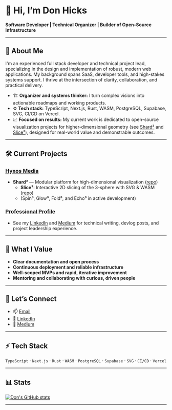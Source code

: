 # 👋 Hi, I’m Don Hicks

**Software Developer | Technical Organizer | Builder of Open-Source Infrastructure**

---

## 🚀 About Me

I'm an experienced full stack developer and technical project lead, specializing in the design and implementation of robust, modern web applications. My background spans SaaS, developer tools, and high-stakes systems support. I thrive at the intersection of clarity, collaboration, and practical delivery.

- 🏗️ **Organizer and systems thinker:** I turn complex visions into actionable roadmaps and working products.
- ⚙️ **Tech stack:** TypeScript, Next.js, Rust, WASM, PostgreSQL, Supabase, SVG, CI/CD on Vercel.
- 📈 **Focused on results:** My current work is dedicated to open-source visualization projects for higher-dimensional geometry (see [Shard³](https://github.com/hyxos/shard3) and [Slice³](https://github.com/hyxos/slice3)), designed for real-world value and demonstrable outcomes.

---

## 🛠️ Current Projects

### [Hyxos Media](https://github.com/hyxos)
- **Shard³** — Modular platform for high-dimensional visualization ([repo](https://github.com/hyxos/shard3))
    - **Slice³**: Interactive 2D slicing of the 3-sphere with SVG & WASM ([repo](https://github.com/hyxos/slice3))
    - (Spin³, Glow³, Fold³, and Echo³ in active development)

### [Professional Profile](https://www.linkedin.com/in/don-hicks)
- See my [LinkedIn](https://www.linkedin.com/in/don-hicks) and [Medium](https://donhicks.medium.com/) for technical writing, devlog posts, and project leadership experience.

---

## 🧩 What I Value

- **Clear documentation and open process**
- **Continuous deployment and reliable infrastructure**
- **Well-scoped MVPs and rapid, iterative improvement**
- **Mentoring and collaborating with curious, driven people**

---

## 📣 Let’s Connect

- 📫 [Email](mailto:don.hicks.dev@gmail.com)
- 💼 [LinkedIn](https://www.linkedin.com/in/don-hicks)
- 📝 [Medium](https://donhicks.medium.com/)

---

## ⚡ Tech Stack

`TypeScript` · `Next.js` · `Rust` · `WASM` · `PostgreSQL` · `Supabase` · `SVG` · `CI/CD` · `Vercel`

---

## 📊 Stats

[![Don's GitHub stats](https://github-readme-stats.vercel.app/api?username=don-hicks&show_icons=true&theme=default)](https://github.com/anuraghazra/github-readme-stats)

---

<!--
Open to collaborations and new opportunities in technical leadership, devtools, visualization, and full-stack web engineering.
-->
